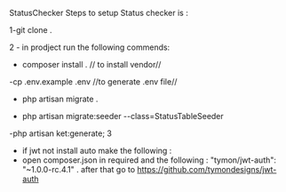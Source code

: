 StatusChecker
Steps to setup Status checker is : 



1-git clone . 




2 - in prodject run the following commends:

- composer install . // to install vendor// 

-cp .env.example .env //to generate .env file// 

- php artisan migrate .

- php artisan migrate:seeder --class=StatusTableSeeder

-php artisan ket:generate; 3 


- if jwt not install auto make the following :
- open composer.json in required and the following : "tymon/jwt-auth": "~1.0.0-rc.4.1" . 
after that go to https://github.com/tymondesigns/jwt-auth

